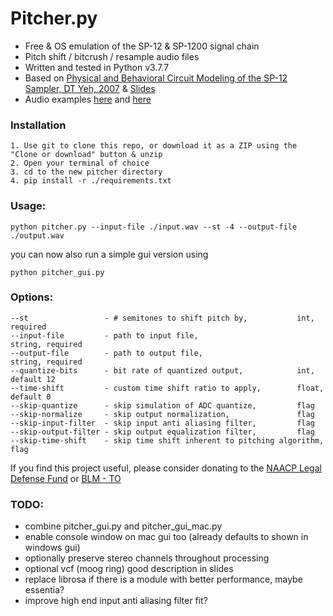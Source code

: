 # Pitcher.py
- Free & OS emulation of the SP-12 & SP-1200 signal chain
- Pitch shift / bitcrush / resample audio files
- Written and tested in Python v3.7.7
- Based on [Physical and Behavioral Circuit Modeling of the SP-12
Sampler, DT Yeh, 2007](https://ccrma.stanford.edu/~dtyeh/papers/yeh07_icmc_sp12.pdf) & [Slides](https://ccrma.stanford.edu/~dtyeh/sp12/yeh2007icmcsp12slides.pdf)
- Audio examples [here](https://soundcloud.com/user-320158268/sets/pitcher-examples) and [here](https://tinyurl.com/yckcmhb2)

### Installation
```
1. Use git to clone this repo, or download it as a ZIP using the "Clone or download" button & unzip
2. Open your terminal of choice
3. cd to the new pitcher directory
4. pip install -r ./requirements.txt
```

### Usage:
```
python pitcher.py --input-file ./input.wav --st -4 --output-file ./output.wav
```

you can now also run a simple gui version using
```
python pitcher_gui.py
```

### Options:
```
--st                 - # semitones to shift pitch by,   		int,    required
--input-file         - path to input file,              		string, required
--output-file        - path to output file,             		string, required
--quantize-bits      - bit rate of quantized output,    		int,    default 12
--time-shift         - custom time shift ratio to apply,		float,  default 0
--skip-quantize      - skip simulation of ADC quantize, 		flag
--skip-normalize     - skip output normalization,       		flag
--skip-input-filter  - skip input anti aliasing filter, 		flag
--skip-output-filter - skip output equalization filter, 		flag
--skip-time-shift    - skip time shift inherent to pitching algorithm,	flag
```

If you find this project useful, please consider donating to the [NAACP Legal Defense Fund](https://org2.salsalabs.com/o/6857/p/salsa/donation/common/public/?donate_page_KEY=15780&_ga=2.209233111.496632409.1590767838-1184367471.1590767838) or [BLM - TO](https://blacklivesmatter.ca/donate/)


### TODO:
- combine pitcher_gui.py and pitcher_gui_mac.py
- enable console window on mac gui too (already defaults to shown in windows gui)
- optionally preserve stereo channels throughout processing
- optional vcf (moog ring) good description in slides
- replace librosa if there is a module with better performance, maybe essentia?
- improve high end input anti aliasing filter fit?
